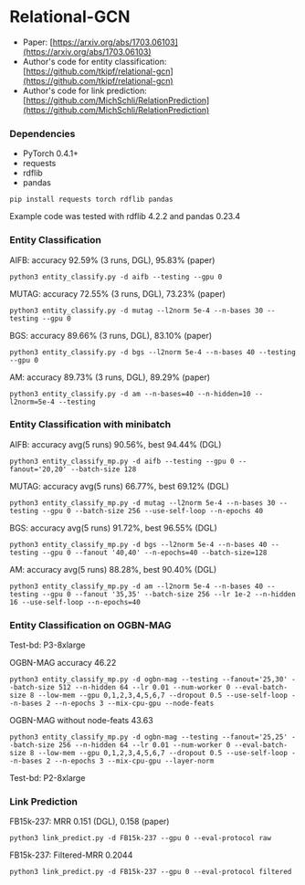 # Relational-GCN

* Paper: [https://arxiv.org/abs/1703.06103](https://arxiv.org/abs/1703.06103)
* Author's code for entity classification: [https://github.com/tkipf/relational-gcn](https://github.com/tkipf/relational-gcn)
* Author's code for link prediction: [https://github.com/MichSchli/RelationPrediction](https://github.com/MichSchli/RelationPrediction)

### Dependencies
* PyTorch 0.4.1+
* requests
* rdflib
* pandas

```
pip install requests torch rdflib pandas
```

Example code was tested with rdflib 4.2.2 and pandas 0.23.4

### Entity Classification
AIFB: accuracy 92.59% (3 runs, DGL), 95.83% (paper)
```
python3 entity_classify.py -d aifb --testing --gpu 0
```

MUTAG: accuracy 72.55% (3 runs, DGL), 73.23% (paper)
```
python3 entity_classify.py -d mutag --l2norm 5e-4 --n-bases 30 --testing --gpu 0
```

BGS: accuracy 89.66% (3 runs, DGL), 83.10% (paper)
```
python3 entity_classify.py -d bgs --l2norm 5e-4 --n-bases 40 --testing --gpu 0
```

AM: accuracy 89.73% (3 runs, DGL), 89.29% (paper)
```
python3 entity_classify.py -d am --n-bases=40 --n-hidden=10 --l2norm=5e-4 --testing
```

### Entity Classification with minibatch
AIFB: accuracy avg(5 runs) 90.56%, best 94.44% (DGL)
```
python3 entity_classify_mp.py -d aifb --testing --gpu 0 --fanout='20,20' --batch-size 128
```

MUTAG: accuracy avg(5 runs) 66.77%, best 69.12% (DGL)
```
python3 entity_classify_mp.py -d mutag --l2norm 5e-4 --n-bases 30 --testing --gpu 0 --batch-size 256 --use-self-loop --n-epochs 40
```

BGS: accuracy avg(5 runs) 91.72%, best 96.55% (DGL)
```
python3 entity_classify_mp.py -d bgs --l2norm 5e-4 --n-bases 40 --testing --gpu 0 --fanout '40,40' --n-epochs=40 --batch-size=128
```

AM: accuracy avg(5 runs) 88.28%, best 90.40% (DGL)
```
python3 entity_classify_mp.py -d am --l2norm 5e-4 --n-bases 40 --testing --gpu 0 --fanout '35,35' --batch-size 256 --lr 1e-2 --n-hidden 16 --use-self-loop --n-epochs=40
```

### Entity Classification on OGBN-MAG
Test-bd: P3-8xlarge

OGBN-MAG accuracy 46.22
```
python3 entity_classify_mp.py -d ogbn-mag --testing --fanout='25,30' --batch-size 512 --n-hidden 64 --lr 0.01 --num-worker 0 --eval-batch-size 8 --low-mem --gpu 0,1,2,3,4,5,6,7 --dropout 0.5 --use-self-loop --n-bases 2 --n-epochs 3 --mix-cpu-gpu --node-feats
```

OGBN-MAG without node-feats 43.63
```
python3 entity_classify_mp.py -d ogbn-mag --testing --fanout='25,25' --batch-size 256 --n-hidden 64 --lr 0.01 --num-worker 0 --eval-batch-size 8 --low-mem --gpu 0,1,2,3,4,5,6,7 --dropout 0.5 --use-self-loop --n-bases 2 --n-epochs 3 --mix-cpu-gpu --layer-norm
```

Test-bd: P2-8xlarge

### Link Prediction
FB15k-237: MRR 0.151 (DGL), 0.158 (paper)
```
python3 link_predict.py -d FB15k-237 --gpu 0 --eval-protocol raw
```
FB15k-237: Filtered-MRR 0.2044
```
python3 link_predict.py -d FB15k-237 --gpu 0 --eval-protocol filtered
```
